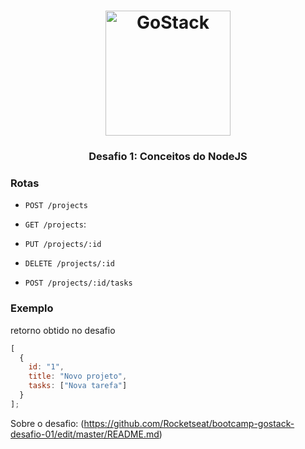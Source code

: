 <h1 align="center">
    <img alt="GoStack" src="https://rocketseat-cdn.s3-sa-east-1.amazonaws.com/bootcamp-header.png" width="200px" />
</h1>

<h3 align="center">
  Desafio 1: Conceitos do NodeJS
</h3>

### Rotas

- `POST /projects`

- `GET /projects`:

- `PUT /projects/:id`

- `DELETE /projects/:id`

- `POST /projects/:id/tasks`

### Exemplo

retorno obtido no desafio

```js
[
  {
    id: "1",
    title: "Novo projeto",
    tasks: ["Nova tarefa"]
  }
];
```

Sobre o desafio: (https://github.com/Rocketseat/bootcamp-gostack-desafio-01/edit/master/README.md)


